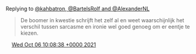 Replying to [@kahbatron, @BartelsRolf and @AlexanderNL](https://twitter.com/kahbatron/status/1445681401513189377)

> De boomer in kwestie schrijft het zelf al en weet waarschijnlijk het verschil tussen sarcasme en ironie wel goed genoeg om er eentje te kiezen\.

<img src="../../media/tweet.ico" width="12" /> [Wed Oct 06 10:08:38 +0000 2021](https://twitter.com/DromerDenker/status/1445692468888936455)